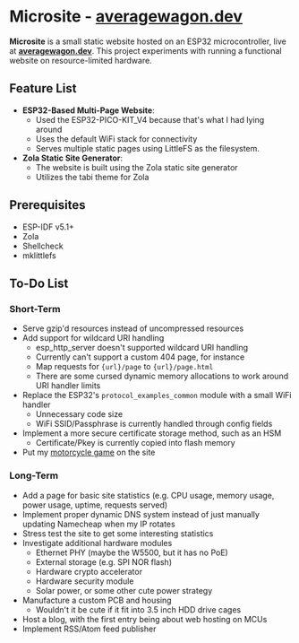 # Microsite - [averagewagon.dev](https://averagewagon.dev)

**Microsite** is a small static website hosted on an ESP32 microcontroller, live
at **[averagewagon.dev](https://averagewagon.dev)**. This project experiments
with running a functional website on resource-limited hardware.

## Feature List

- **ESP32-Based Multi-Page Website**:
  - Used the ESP32-PICO-KIT_V4 because that's what I had lying around
  - Uses the default WiFi stack for connectivity
  - Serves multiple static pages using LittleFS as the filesystem.
- **Zola Static Site Generator**:
  - The website is built using the Zola static site generator
  - Utilizes the tabi theme for Zola

## Prerequisites

- ESP-IDF v5.1+
- Zola
- Shellcheck
- mklittlefs

## To-Do List

### Short-Term

- Serve gzip'd resources instead of uncompressed resources
- Add support for wildcard URI handling
  - esp_http_server doesn't supported wildcard URI handling
  - Currently can't support a custom 404 page, for instance
  - Map requests for `{url}/page` to `{url}/page.html`
  - There are some cursed dynamic memory allocations to work around URI handler
    limits
- Replace the ESP32's `protocol_examples_common` module with a small WiFi
  handler
  - Unnecessary code size
  - WiFi SSID/Passphrase is currently handled through config fields
- Implement a more secure certificate storage method, such as an HSM
  - Certificate/Pkey is currently copied into flash memory
- Put my [motorcycle game](https://github.com/averagewagon/wasm4-zig-game) on
  the site

### Long-Term

- Add a page for basic site statistics (e.g. CPU usage, memory usage, power
  usage, uptime, requests served)
- Implement proper dynamic DNS system instead of just manually updating
  Namecheap when my IP rotates
- Stress test the site to get some interesting statistics
- Investigate additional hardware modules
  - Ethernet PHY (maybe the W5500, but it has no PoE)
  - External storage (e.g. SPI NOR flash)
  - Hardware crypto accelerator
  - Hardware security module
  - Solar power, or some other cute power strategy
- Manufacture a custom PCB and housing
  - Wouldn't it be cute if it fit into 3.5 inch HDD drive cages
- Host a blog, with the first entry being about web hosting on MCUs
- Implement RSS/Atom feed publisher
